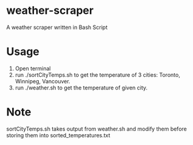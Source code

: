 # weather-scraper  
A weather scraper written in Bash Script  

# Usage  
1. Open terminal
2. run ./sortCityTemps.sh to get the temperature of 3 cities: Toronto, Winnipeg, Vancouver.
3. run ./weather.sh <city name> to get the temperature of given city.

# Note  
sortCityTemps.sh takes output from weather.sh and modify them before storing them into sorted_temperatures.txt  
